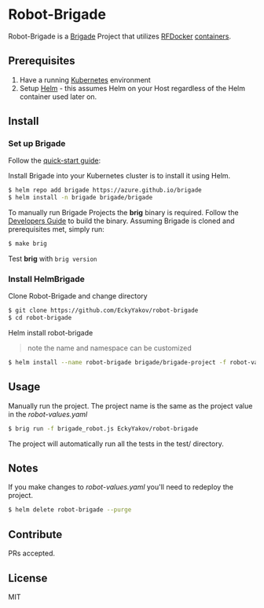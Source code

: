 # Robot-Brigade


Robot-Brigade is a [Brigade](https://github.com/Azure/brigade) Project that utilizes [RFDocker](https://github.com/asyrjasalo/rfdocker) [containers](https://hub.docker.com/r/lachlanevenson/k8s-helm/). 

## Prerequisites

1. Have a running [Kubernetes](https://kubernetes.io/docs/setup/) environment
2. Setup [Helm](https://github.com/kubernetes/helm) - this assumes Helm on your Host regardless of the Helm container used later on. 

## Install

### Set up Brigade

Follow the [quick-start guide](https://github.com/Azure/brigade#quickstart):

Install Brigade into your Kubernetes cluster is to install it using Helm.

```bash
$ helm repo add brigade https://azure.github.io/brigade
$ helm install -n brigade brigade/brigade
```

To manually run Brigade Projects the **brig** binary is required. Follow the
[Developers Guide](https://github.com/Azure/brigade/blob/master/docs/topics/developers.md)
to build the binary. Assuming Brigade is cloned and prerequisites met, simply run:
```bash
$ make brig
```
Test **brig** with `brig version`

### Install HelmBrigade

Clone Robot-Brigade and change directory
```bash
$ git clone https://github.com/EckyYakov/robot-brigade
$ cd robot-brigade
```
Helm install robot-brigade
> note the name and namespace can be customized
```bash
$ helm install --name robot-brigade brigade/brigade-project -f robot-values.yaml
```


## Usage

Manually run the project. The project name is the same as the project value in
the *robot-values.yaml*
```bash
$ brig run -f brigade_robot.js EckyYakov/robot-brigade
```
The project will automatically run all the tests in the test/ directory.

## Notes

If you make changes to *robot-values.yaml* you'll need to redeploy the project.
```bash
$ helm delete robot-brigade --purge
```

## Contribute

PRs accepted.

## License

MIT
